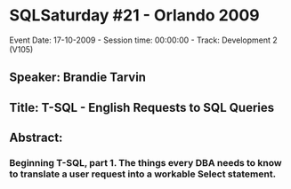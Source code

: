 # SQLSaturday #21 - Orlando 2009
Event Date: 17-10-2009 - Session time: 00:00:00 - Track: Development 2 (V105)
## Speaker: Brandie Tarvin
## Title: T-SQL - English Requests to SQL Queries
## Abstract:
### Beginning T-SQL, part 1. The things every DBA needs to know to translate a user request into a workable Select statement.

